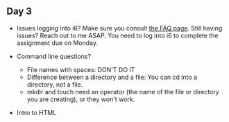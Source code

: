 ## Day 3

* Issues logging into i6? Make sure you consult [the FAQ page](https://cims.nyu.edu/webapps/content/systems/resources/i6/faq). Still having issues? Reach out to me ASAP. You need to log into i6 to complete the assignment due on Monday.

* Command line questions?
  * File names with spaces: DON'T DO IT
  * Difference between a directory and a file: You can cd into a directory, not a file. 
  * mkdir and touch need an operator (the name of the file or directory you are creating), or they won't work.

* Intro to HTML
